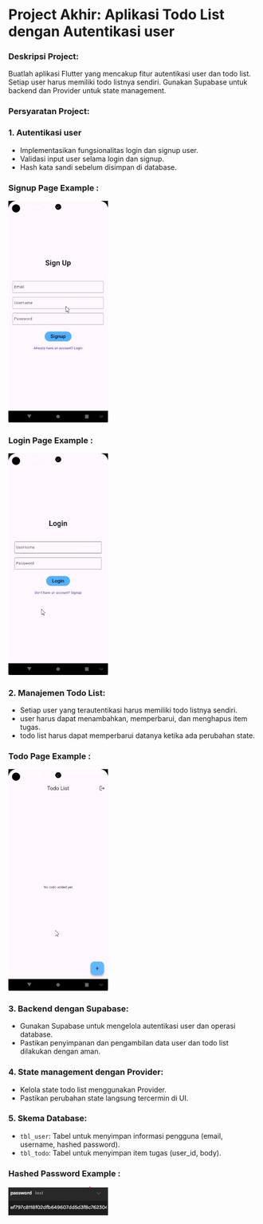 # Project Akhir: Aplikasi Todo List dengan Autentikasi user

### Deskripsi Project:

Buatlah aplikasi Flutter yang mencakup fitur autentikasi user dan todo list. Setiap user harus memiliki todo listnya sendiri. Gunakan Supabase untuk backend dan Provider untuk state management.

### Persyaratan Project:

### 1. Autentikasi user

- Implementasikan fungsionalitas login dan signup user.
- Validasi input user selama login dan signup.
- Hash kata sandi sebelum disimpan di database.

### Signup Page Example :

<img src="assets/final-project-signup-page.gif" width="200">

### Login Page Example :

<img src="assets/final-project-login-page.gif" width="200">

### 2. Manajemen Todo List:

- Setiap user yang terautentikasi harus memiliki todo listnya sendiri.
- user harus dapat menambahkan, memperbarui, dan menghapus item tugas.
- todo list harus dapat memperbarui datanya ketika ada perubahan state.

### Todo Page Example :

<img src="assets/final-project-todo-page.gif" width="200">

### 3. Backend dengan Supabase:

- Gunakan Supabase untuk mengelola autentikasi user dan operasi database.
- Pastikan penyimpanan dan pengambilan data user dan todo list dilakukan dengan aman.

### 4. State management dengan Provider:

- Kelola state todo list menggunakan Provider.
- Pastikan perubahan state langsung tercermin di UI.

### 5. Skema Database:

- `tbl_user`: Tabel untuk menyimpan informasi pengguna (email, username, hashed password).
- `tbl_todo`: Tabel untuk menyimpan item tugas (user_id, body).

### Hashed Password Example :

<img src="assets/final-project-hashed-password.png" width="200">
